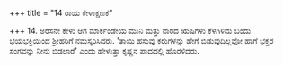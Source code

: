 +++
title = "14 ರಾಯ ಕೇಳಾಕ್ಷಣಕೆ"

+++
14. ಅರಸನೇ ಕೇಳು ಆಗ ಮಾರ್ಕಂಡೇಯ ಮುನಿ ಮತ್ತು ನಾರದ ಋಷಿಗಳು ಕೆಳಗಿಳಿದು ಬಂದು ಭಯಭಕ್ತಿಯಿಂದ ಶ್ರೀಹರಿಗೆ ನಮಸ್ಕರಿಸಿದರು. 'ತಾಯಿ ಹಸುವು ಕರುಗಳನ್ನು ಹೇಗೆ ಬಿಡುವುದಿಲ್ಲವೋ ಹಾಗೆ ಭಕ್ತರ ಸಂಗವನ್ನು ನೀನು ಬಿಡಲಾರೆ' ಎಂದು ಹೇಳುತ್ತಾ ಕೃಷ್ಣನ ಪಾದದಲ್ಲಿ ಹೊರಳಿದರು.